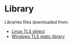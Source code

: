 # Library
Libraries files downloaded from:
- [Linux TLS object](https://github.com/KxSystems/kdb/blob/master/l64/e.o)
- [Windows TLS static library](https://github.com/kxsystems/kdb/blob/master/w64/est_static.lib)

